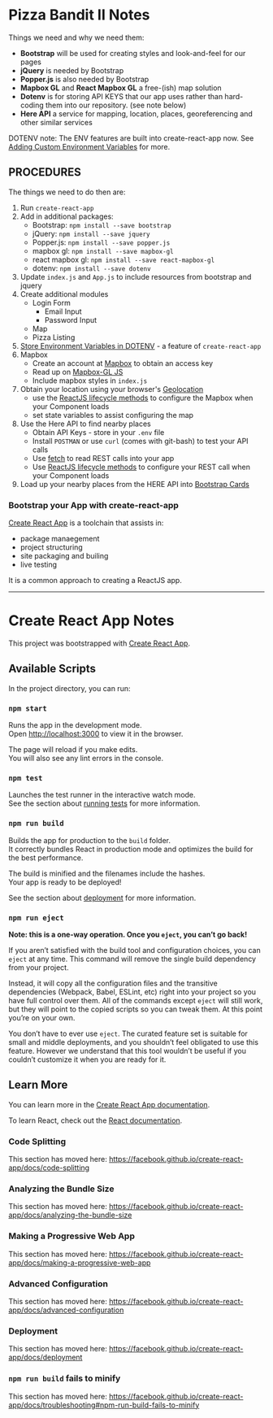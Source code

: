 # Pizza Bandit II Notes

Things we need and why we need them:

* __Bootstrap__ will be used for creating styles and look-and-feel for our pages
* __jQuery__ is needed by Bootstrap
* __Popper.js__ is also needed by Bootstrap
* __Mapbox GL__ and __React Mapbox GL__ a free-(ish) map solution
* __Dotenv__ is for storing API KEYS that our app uses rather than hard-coding them into our repository.  (see note below)
* __Here API__ a service for mapping, location, places, georeferencing and other similar services

DOTENV note: The ENV features are built into create-react-app now.  See [Adding Custom Environment Variables](https://facebook.github.io/create-react-app/docs/adding-custom-environment-variables) for more.

## PROCEDURES

The things we need to do then are:

1. Run `create-react-app`
2. Add in additional packages:
    * Bootstrap: `npm install --save bootstrap`
    * jQuery: `npm install --save jquery`
    * Popper.js: `npm install --save popper.js`
    * mapbox gl: `npm install --save mapbox-gl`
    * react mapbox gl: `npm install --save react-mapbox-gl`
    * dotenv: `npm install --save dotenv`
3. Update `index.js` and `App.js` to include resources from bootstrap and jquery
4. Create additional modules
    * Login Form
        * Email Input
        * Password Input
    * Map
    * Pizza Listing
5. [Store Environment Variables in DOTENV](https://facebook.github.io/create-react-app/docs/adding-custom-environment-variables) - a feature of `create-react-app`
6. Mapbox
    * Create an account at [Mapbox](https://www.mapbox.com/) to obtain an access key
    * Read up on [Mapbox-GL JS](https://docs.mapbox.com/mapbox-gl-js/api/)
    * Include mapbox styles in `index.js`
7. Obtain your location using your browser's [Geolocation](https://www.w3schools.com/html/html5_geolocation.asp)
    * use the [ReactJS lifecycle methods](https://reactjs.org/docs/react-component.html#the-component-lifecycle) to configure the Mapbox when your Component loads
    * set state variables to assist configuring the map
8. Use the Here API to find nearby places
    * Obtain API Keys - store in your `.env` file
    * Install `POSTMAN` or use `curl` (comes with git-bash) to test your API calls
    * Use [fetch](https://developers.google.com/web/ilt/pwa/working-with-the-fetch-api) to read REST calls into your app
    * Use [ReactJS lifecycle methods](https://reactjs.org/docs/react-component.html#the-component-lifecycle) to configure your REST call when your Component loads
9. Load up your nearby places from the HERE API into [Bootstrap Cards](https://getbootstrap.com/docs/4.3/components/card/)

### Bootstrap your App with create-react-app

[Create React App](https://reactjs.org/docs/create-a-new-react-app.html) is a toolchain that assists in:

* package manaegement
* project structuring
* site packaging and builing
* live testing

It is a common approach to creating a ReactJS app.

---

# Create React App Notes

This project was bootstrapped with [Create React App](https://github.com/facebook/create-react-app).

## Available Scripts

In the project directory, you can run:

### `npm start`

Runs the app in the development mode.<br>
Open [http://localhost:3000](http://localhost:3000) to view it in the browser.

The page will reload if you make edits.<br>
You will also see any lint errors in the console.

### `npm test`

Launches the test runner in the interactive watch mode.<br>
See the section about [running tests](https://facebook.github.io/create-react-app/docs/running-tests) for more information.

### `npm run build`

Builds the app for production to the `build` folder.<br>
It correctly bundles React in production mode and optimizes the build for the best performance.

The build is minified and the filenames include the hashes.<br>
Your app is ready to be deployed!

See the section about [deployment](https://facebook.github.io/create-react-app/docs/deployment) for more information.

### `npm run eject`

**Note: this is a one-way operation. Once you `eject`, you can’t go back!**

If you aren’t satisfied with the build tool and configuration choices, you can `eject` at any time. This command will remove the single build dependency from your project.

Instead, it will copy all the configuration files and the transitive dependencies (Webpack, Babel, ESLint, etc) right into your project so you have full control over them. All of the commands except `eject` will still work, but they will point to the copied scripts so you can tweak them. At this point you’re on your own.

You don’t have to ever use `eject`. The curated feature set is suitable for small and middle deployments, and you shouldn’t feel obligated to use this feature. However we understand that this tool wouldn’t be useful if you couldn’t customize it when you are ready for it.

## Learn More

You can learn more in the [Create React App documentation](https://facebook.github.io/create-react-app/docs/getting-started).

To learn React, check out the [React documentation](https://reactjs.org/).

### Code Splitting

This section has moved here: https://facebook.github.io/create-react-app/docs/code-splitting

### Analyzing the Bundle Size

This section has moved here: https://facebook.github.io/create-react-app/docs/analyzing-the-bundle-size

### Making a Progressive Web App

This section has moved here: https://facebook.github.io/create-react-app/docs/making-a-progressive-web-app

### Advanced Configuration

This section has moved here: https://facebook.github.io/create-react-app/docs/advanced-configuration

### Deployment

This section has moved here: https://facebook.github.io/create-react-app/docs/deployment

### `npm run build` fails to minify

This section has moved here: https://facebook.github.io/create-react-app/docs/troubleshooting#npm-run-build-fails-to-minify
